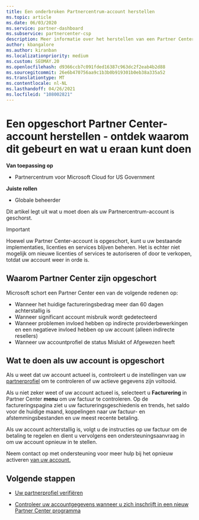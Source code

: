 ```yaml
---
title: Een onderbroken Partnercentrum-account herstellen
ms.topic: article
ms.date: 06/03/2020
ms.service: partner-dashboard
ms.subservice: partnercenter-csp
description: Meer informatie over het herstellen van een Partner Center account, waarom de opzegging van het partneraccount vindt plaats en hoe u uw account kunt gebruiken tijdens de opzegging.
author: kbangalore
ms.author: kiranban
ms.localizationpriority: medium
ms.custom: SEOMAY.20
ms.openlocfilehash: d9366ccb7c091fded16387c963dc2f2eab4b2d88
ms.sourcegitcommit: 26e6b470756aa9c1b3b0b919301b0eb38a335a52
ms.translationtype: MT
ms.contentlocale: nl-NL
ms.lasthandoff: 04/26/2021
ms.locfileid: "108002821"
---
```

# <a name="restore-a-suspended-partner-center-account---learn-why-it-happens-and-what-to-do-about-it"></a>Een opgeschort Partner Center-account herstellen - ontdek waarom dit gebeurt en wat u eraan kunt doen

**Van toepassing op**

- Partnercentrum voor Microsoft Cloud for US Government

**Juiste rollen**

- Globale beheerder

Dit artikel legt uit wat u moet doen als uw Partnercentrum-account is geschorst.

> [!IMPORTANT]  
> Hoewel uw Partner Center-account is opgeschort, kunt u uw bestaande implementaties, licenties en services blijven beheren. Het is echter niet mogelijk om nieuwe licenties of services te autoriseren of door te verkopen, totdat uw account weer in orde is.

## <a name="why-partner-center-accounts-are-suspended"></a>Waarom Partner Center zijn opgeschort

Microsoft schort een Partner Center een van de volgende redenen op:

- Wanneer het huidige factureringsbedrag meer dan 60 dagen achterstallig is
- Wanneer significant account misbruik wordt gedetecteerd
- Wanneer problemen invloed hebben op indirecte providerbewerkingen en een negatieve invloed hebben op uw account (alleen indirecte resellers)
- Wanneer uw accountprofiel de status Mislukt of Afgewezen heeft

## <a name="what-to-do-if-your-account-is-suspended"></a>Wat te doen als uw account is opgeschort

Als u weet dat uw account actueel is, controleert u de instellingen van uw [partnerprofiel](https://partner.microsoft.com/pcv/accountsettings/partnerprofile) om te controleren of uw actieve gegevens zijn voltooid. 

Als u niet zeker weet of uw account actueel is, selecteert u **Facturering** in Partner Center **menu** om uw factuur te controleren. Op de factureringspagina ziet u uw factureringsgeschiedenis en trends, het saldo voor de huidige maand, koppelingen naar uw factuur- en afstemmingsbestanden en uw meest recente betaling.

Als uw account achterstallig is, volgt u de instructies op uw factuur om de betaling te regelen en dient u vervolgens een ondersteuningsaanvraag in om uw account opnieuw in te stellen. 

Neem contact op met ondersteuning voor meer hulp bij het opnieuw activeren [van uw account.](https://partner.microsoft.com/dashboard/support/csp/servicerequests/create)

## <a name="next-steps"></a>Volgende stappen

- [Uw partnerprofiel verifiëren](update-your-partner-profile.md)

- [Controleer uw accountgegevens wanneer u zich inschrijft in een nieuw Partner Center programma](verification-responses.md)
